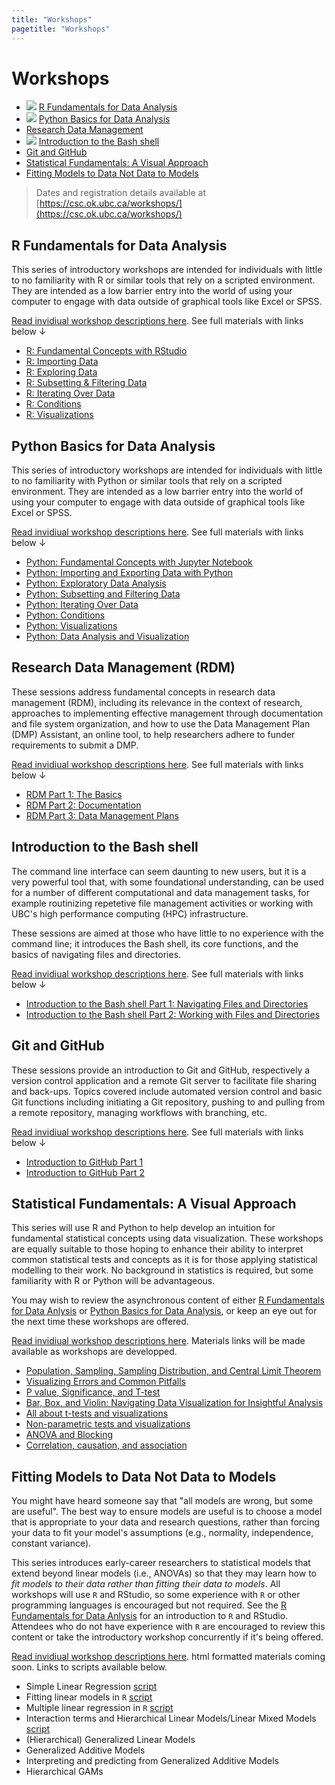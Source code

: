 ```yaml
---
title: "Workshops"
pagetitle: "Workshops"
---
```


# Workshops

* ![](https://www.r-project.org/logo/Rlogo.png) [R Fundamentals for Data Analysis](https://csc-ubc-okanagan.github.io/workshops/#r-fundamentals-for-data-analysis)
* ![](https://s3.dualstack.us-east-2.amazonaws.com/pythondotorg-assets/media/community/logos/python-logo-only.png) [Python Basics for Data Analysis](https://csc-ubc-okanagan.github.io/workshops/#python-basics-for-data-analysis)
* [Research Data Management](https://csc-ubc-okanagan.github.io/workshops/#research-data-management-rdm)
* ![](https://upload.wikimedia.org/wikipedia/commons/3/35/Tux.svg) [Introduction to the Bash shell](https://csc-ubc-okanagan.github.io/workshops/#introduction-to-the-bash-shell)
* [Git and GitHub](https://csc-ubc-okanagan.github.io/workshops/#git-and-github)
* [Statistical Fundamentals: A Visual Approach](https://csc-ubc-okanagan.github.io/workshops/#statistical-fundamentals-a-visual-approach)
* [Fitting Models to Data Not Data to Models](https://csc-ubc-okanagan.github.io/workshops/#fitting-models-to-data-not-data-to-models)

> Dates and registration details available at [https://csc.ok.ubc.ca/workshops/](https://csc.ok.ubc.ca/workshops/)

## R Fundamentals for Data Analysis

This series of introductory workshops are intended for individuals with little to no familiarity with R or similar tools that rely on a scripted environment. They are intended as a low barrier entry into the world of using your computer to engage with data outside of graphical tools like Excel or SPSS.

[Read invidiual workshop descriptions here](https://github.com/csc-ubc-okanagan/workshops/blob/main/outlines/r-fundamentals-for-data-analysis.md). See full materials with links below &darr;

* [R: Fundamental Concepts with RStudio](R_fundamental-concepts-with-RStudio.html)
* [R: Importing Data](R_importing-data.html)
* [R: Exploring Data](R_exploring-data.html)
* [R: Subsetting & Filtering Data](R_subsetting-and-filtering-data.html)
* [R: Iterating Over Data](R_iterating-over-data.html)
* [R: Conditions](R_conditions.html)
* [R: Visualizations](R_visualization.html)

## Python Basics for Data Analysis

This series of introductory workshops are intended for individuals with little to no familiarity with Python or similar tools that rely on a scripted environment. They are intended as a low barrier entry into the world of using your computer to engage with data outside of graphical tools like Excel or SPSS.

[Read invidiual workshop descriptions here](https://github.com/csc-ubc-okanagan/workshops/blob/main/outlines/python-basics-for-data-analysis.md). See full materials with links below &darr;

* [Python: Fundamental Concepts with Jupyter Notebook](Python_fundamental-concepts-with-Jupyter-Notebook.html)
* [Python: Importing and Exporting Data with Python](Python_importing-data.html)
* [Python: Exploratory Data Analysis](Exploratory_Data_Analysis_Workshop3.html)
* [Python: Subsetting and Filtering Data](Subsetting_and_Filtering_Data_Workshop4.html)
* [Python: Iterating Over Data](Iterating_Over_Data_Workshop5.html)
* [Python: Conditions](Python_conditions.html)
* [Python: Visualizations](Python_Visualization.html)
* [Python: Data Analysis and Visualization](Workshop8_Visualization_continued.html)

## Research Data Management (RDM)

These sessions address fundamental concepts in research data management (RDM), including its relevance in the context of research, approaches to implementing effective management through documentation and file system organization, and how to use the Data Management Plan (DMP) Assistant, an online tool, to help researchers adhere to funder requirements to submit a DMP.

[Read invidiual workshop descriptions here](https://github.com/csc-ubc-okanagan/workshops/blob/main/outlines/rdm.md). See full materials with links below &darr;

* [RDM Part 1: The Basics](RDM_pt1-the-basics.html)
* [RDM Part 2: Documentation](RDM_pt2-documentation.html)
* [RDM Part 3: Data Management Plans](https://ubc-library-rc.github.io/rdm/content/06_Data_Management_Plan.html)

## Introduction to the Bash shell

The command line interface can seem daunting to new users, but it is a very powerful tool that, with some foundational understanding, can be used for a number of different computational and data management tasks, for example routinizing repetetive file management activities or working with UBC's high performance computing (HPC) infrastructure.

These sessions are aimed at those who have little to no experience with the command line; it introduces the Bash shell, its core functions, and the basics of navigating files and directories.

[Read invidiual workshop descriptions here](https://github.com/csc-ubc-okanagan/workshops/blob/main/outlines/bash-shell.md). See full materials with links below &darr;

* [Introduction to the Bash shell Part 1: Navigating Files and Directories](UNIX_pt1.html)
* [Introduction to the Bash shell Part 2: Working with Files and Directories](UNIX_pt2.html)

## Git and GitHub

These sessions provide an introduction to Git and GitHub, respectively a version control application and a remote Git server to facilitate file sharing and back-ups. Topics covered include automated version control and basic Git functions including initiating a Git repository, pushing to and pulling from a remote repository, managing workflows with branching, etc.

[Read invidiual workshop descriptions here](https://github.com/csc-ubc-okanagan/workshops/blob/main/outlines/git.md). See full materials with links below &darr;

* [Introduction to GitHub Part 1](Intro-GitHub-Part-1.html)
* [Introduction to GitHub Part 2](Intro-GitHub-Part-2.html)

## Statistical Fundamentals: A Visual Approach

This series will use R and Python to help develop an intuition for fundamental statistical concepts using data visualization. These workshops are equally suitable to those hoping to enhance their ability to interpret common statistical tests and concepts as it is for those applying statistical modelling to their work. No background in statistics is required, but some familiarity with R or Python will be advantageous. 

You may wish to review the asynchronous content of either [R Fundamentals for Data Anlysis](https://csc-ubc-okanagan.github.io/workshops/#r-fundamentals-for-data-analysis) or [Python Basics for Data Analysis](https://csc-ubc-okanagan.github.io/workshops/#python-basics-for-data-analysis), or keep an eye out for the next time these workshops are offered.

[Read invidiual workshop descriptions here](https://github.com/csc-ubc-okanagan/workshops/blob/main/outlines/statistical-fundamentals_a-visual-approach.md). Materials links will be made available as workshops are developped.

* [Population, Sampling, Sampling Distribution, and Central Limit Theorem](statistical-distribution-and-central-limit-theorem.html)
* [Visualizing Errors and Common Pitfalls](error-bars-and-misconceptions.html)
* [P value, Significance, and T-test](P_values.md)
* [Bar, Box, and Violin: Navigating Data Visualization for Insightful Analysis](Bar_Box_and_Violin_Navigating_Data_Visualization_for_Insightful_Analysis.html)
* [All about t-tests and visualizations](T_tests.html)
* [Non-parametric tests and visualizations](Non_parametric_tests.html)
* [ANOVA and Blocking](Anova_blocks.html)
* [Correlation, causation, and association](Correlation_Causation.html)

## Fitting Models to Data Not Data to Models

You might have heard someone say that "all models are wrong, but some are useful". The best way to ensure models are useful is to choose a model that is appropriate to your data and research questions, rather than forcing your data to fit your model's assumptions (e.g., normality, independence, constant variance).

This series introduces early-career researchers to statistical models that extend beyond linear models (i.e., ANOVAs) so that they may learn how to *fit models to their data rather than fitting their data to models*. All workshops will use `R` and RStudio, so some experience with `R` or other programming languages is encouraged but not required. See the [R Fundamentals for Data Anlysis](https://csc-ubc-okanagan.github.io/workshops/#r-fundamentals-for-data-analysis) for an introduction to `R` and RStudio. Attendees who do not have experience with `R` are encouraged to review this content or take the introductory workshop concurrently if it's being offered.

[Read invidiual workshop descriptions here](https://github.com/csc-ubc-okanagan/workshops/blob/main/outlines/fitting-models-to-data-not-data-to-models.md). html formatted materials coming soon. Links to scripts available below.

* Simple Linear Regression [script](https://github.com/csc-ubc-okanagan/ubco-csc-modeling-workshop/blob/main/R-scripts/1-simple-linear-regression.R)
* Fitting linear models in `R` [script](https://github.com/csc-ubc-okanagan/ubco-csc-modeling-workshop/blob/main/R-scripts/2-fitting-linear-models-in-R.R)
* Multiple linear regression in `R` [script](https://github.com/csc-ubc-okanagan/ubco-csc-modeling-workshop/blob/main/R-scripts/3-multiple-linear-regression.R)
* Interaction terms and Hierarchical Linear Models/Linear Mixed Models [script](https://github.com/csc-ubc-okanagan/ubco-csc-modeling-workshop/blob/main/R-scripts/4-hierarchical-linear-models.R)
* (Hierarchical) Generalized Linear Models
* Generalized Additive Models
* Interpreting and predicting from Generalized Additive Models
* Hierarchical GAMs
